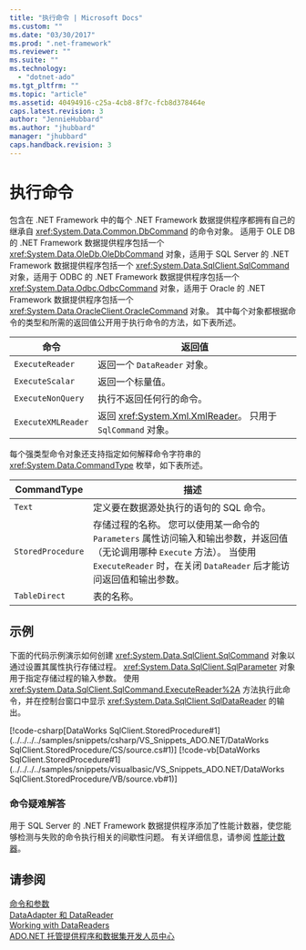 ```yaml
---
title: "执行命令 | Microsoft Docs"
ms.custom: ""
ms.date: "03/30/2017"
ms.prod: ".net-framework"
ms.reviewer: ""
ms.suite: ""
ms.technology: 
  - "dotnet-ado"
ms.tgt_pltfrm: ""
ms.topic: "article"
ms.assetid: 40494916-c25a-4cb8-8f7c-fcb8d378464e
caps.latest.revision: 3
author: "JennieHubbard"
ms.author: "jhubbard"
manager: "jhubbard"
caps.handback.revision: 3
---
```

# 执行命令
包含在 .NET Framework 中的每个 .NET Framework 数据提供程序都拥有自己的继承自 <xref:System.Data.Common.DbCommand> 的命令对象。  适用于 OLE DB 的 .NET Framework 数据提供程序包括一个 <xref:System.Data.OleDb.OleDbCommand> 对象，适用于 SQL Server 的 .NET Framework 数据提供程序包括一个 <xref:System.Data.SqlClient.SqlCommand> 对象，适用于 ODBC 的 .NET Framework 数据提供程序包括一个 <xref:System.Data.Odbc.OdbcCommand> 对象，适用于 Oracle 的 .NET Framework 数据提供程序包括一个 <xref:System.Data.OracleClient.OracleCommand> 对象。  其中每个对象都根据命令的类型和所需的返回值公开用于执行命令的方法，如下表所述。  
  
|命令|返回值|  
|--------|---------|  
|`ExecuteReader`|返回一个 `DataReader` 对象。|  
|`ExecuteScalar`|返回一个标量值。|  
|`ExecuteNonQuery`|执行不返回任何行的命令。|  
|`ExecuteXMLReader`|返回 <xref:System.Xml.XmlReader>。  只用于 `SqlCommand` 对象。|  
  
 每个强类型命令对象还支持指定如何解释命令字符串的 <xref:System.Data.CommandType> 枚举，如下表所述。  
  
|CommandType|描述|  
|-----------------|--------|  
|`Text`|定义要在数据源处执行的语句的 SQL 命令。|  
|`StoredProcedure`|存储过程的名称。  您可以使用某一命令的 `Parameters` 属性访问输入和输出参数，并返回值（无论调用哪种 `Execute` 方法）。  当使用 `ExecuteReader` 时，在关闭 `DataReader` 后才能访问返回值和输出参数。|  
|`TableDirect`|表的名称。|  
  
## 示例  
 下面的代码示例演示如何创建 <xref:System.Data.SqlClient.SqlCommand> 对象以通过设置其属性执行存储过程。  <xref:System.Data.SqlClient.SqlParameter> 对象用于指定存储过程的输入参数。  使用 <xref:System.Data.SqlClient.SqlCommand.ExecuteReader%2A> 方法执行此命令，并在控制台窗口中显示 <xref:System.Data.SqlClient.SqlDataReader> 的输出。  
  
 [!code-csharp[DataWorks SqlClient.StoredProcedure#1](../../../../samples/snippets/csharp/VS_Snippets_ADO.NET/DataWorks SqlClient.StoredProcedure/CS/source.cs#1)]
 [!code-vb[DataWorks SqlClient.StoredProcedure#1](../../../../samples/snippets/visualbasic/VS_Snippets_ADO.NET/DataWorks SqlClient.StoredProcedure/VB/source.vb#1)]  
  
### 命令疑难解答  
 用于 SQL Server 的 .NET Framework 数据提供程序添加了性能计数器，使您能够检测与失败的命令执行相关的间歇性问题。  有关详细信息，请参阅 [性能计数器](../../../../docs/framework/data/adonet/performance-counters.md)。  
  
## 请参阅  
 [命令和参数](../../../../docs/framework/data/adonet/commands-and-parameters.md)   
 [DataAdapter 和 DataReader](../../../../docs/framework/data/adonet/dataadapters-and-datareaders.md)   
 [Working with DataReaders](http://msdn.microsoft.com/zh-cn/126a966a-d08d-4d22-a19f-f432908b2b54)   
 [ADO.NET 托管提供程序和数据集开发人员中心](http://go.microsoft.com/fwlink/?LinkId=217917)